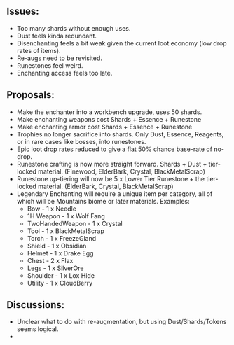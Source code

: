 ## Issues:
- Too many shards without enough uses.
- Dust feels kinda redundant.
- Disenchanting feels a bit weak given the current loot economy (low drop rates of items).
- Re-augs need to be revisited.
- Runestones feel weird.
- Enchanting access feels too late.

## Proposals:
- Make the enchanter into a workbench upgrade, uses 50 shards.
- Make enchanting weapons cost Shards + Essence + Runestone
- Make enchanting armor cost Shards + Essence + Runestone
- Trophies no longer sacrifice into shards.  Only Dust, Essence, Reagents, or in rare cases like bosses, into runestones.
- Epic loot drop rates reduced to give a flat 50% chance base-rate of no-drop.
- Runestone crafting is now more straight forward.  Shards + Dust + tier-locked material.  (Finewood, ElderBark, Crystal, BlackMetalScrap)
- Runestone up-tiering will now be 5 x Lower Tier Runestone + the tier-locked material. (ElderBark, Crystal, BlackMetalScrap)
- Legendary Enchanting will require a unique item per category, all of which will be Mountains biome or later materials.  Examples:
  - Bow - 1 x Needle
  - 1H Weapon - 1 x Wolf Fang
  - TwoHandedWeapon - 1 x Crystal
  - Tool - 1 x BlackMetalScrap
  - Torch - 1 x FreezeGland
  - Shield - 1 x Obsidian
  - Helmet - 1 x Drake Egg
  - Chest - 2 x Flax
  - Legs - 1 x SilverOre
  - Shoulder - 1 x Lox Hide
  - Utility - 1 x CloudBerry

## Discussions:
- Unclear what to do with re-augmentation, but using Dust/Shards/Tokens seems logical.
- 